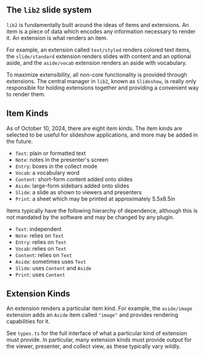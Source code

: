 ## The `lib2` slide system

`lib2` is fundamentally built around the ideas of items and extensions. An item
is a piece of data which encodes any information necessary to render it. An
extension is what renders an item.

For example, an extension called `text/styled` renders colored text items, the
`slide/standard` extension renders slides with content and an optional aside,
and the `aside/vocab` extension renders an aside with vocabulary.

To maximize extensibility, all non-core functionality is provided through
extensions. The central manager in `lib2`, known as `Slideshow`, is really only
responsible for holding extensions together and providing a convenient way to
render them.

## Item Kinds

As of October 10, 2024, there are eight item kinds. The item kinds are selected
to be useful for slideshow applications, and more may be added in the future.

- `Text`: plain or formatted text
- `Note`: notes in the presenter's screen
- `Entry`: boxes in the collect mode
- `Vocab`: a vocabulary word
- `Content`: short-form content added onto slides
- `Aside`: large-form sidebars added onto slides
- `Slide`: a slide as shown to viewers and presenters
- `Print`: a sheet which may be printed at approximately 5.5x8.5in

Items typically have the following hierarchy of dependence, although this is not
mandated by the software and may be changed by any plugin.

- `Text`: independent
- `Note`: relies on `Text`
- `Entry`: relies on `Text`
- `Vocab`: relies on `Text`
- `Content`: relies on `Text`
- `Aside`: sometimes uses `Text`
- `Slide`: uses `Content` and `Aside`
- `Print`: uses `Content`

## Extension Kinds

An extension renders a particular item kind. For example, the `aside/image`
extension adds an `Aside` item called `"image"` and provides rendering
capabilities for it.

See `types.ts` for the full interface of what a particular kind of extension
must provide. In particular, many extension kinds must provide output for the
viewer, presenter, and collect view, as these typically vary wildly.
